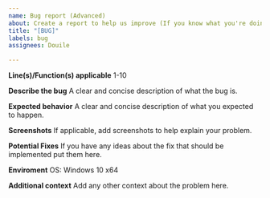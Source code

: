 ```yaml
---
name: Bug report (Advanced)
about: Create a report to help us improve (If you know what you're doing)
title: "[BUG]"
labels: bug
assignees: Douile

---
```


**Line(s)/Function(s) applicable**
1-10

**Describe the bug**
A clear and concise description of what the bug is.

**Expected behavior**
A clear and concise description of what you expected to happen.

**Screenshots**
If applicable, add screenshots to help explain your problem.

**Potential Fixes**
If you have any ideas about the fix that should be implemented put them here.

**Enviroment**
OS: Windows 10 x64

**Additional context**
Add any other context about the problem here.
